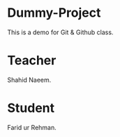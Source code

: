 # Dummy-Project
This is a demo for Git &amp; Github class.

# Teacher
Shahid Naeem.

# Student 
Farid ur Rehman.
